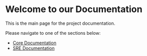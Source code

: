 # Welcome to our Documentation

This is the main page for the project documentation.

Please navigate to one of the sections below:

-   [Core Documentation](./core/index.html)
-   [SRE Documentation](./sre/index.html)

